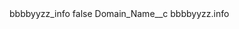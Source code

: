 <?xml version="1.0" encoding="UTF-8"?>
<CustomMetadata xmlns="http://soap.sforce.com/2006/04/metadata" xmlns:xsi="http://www.w3.org/2001/XMLSchema-instance" xmlns:xsd="http://www.w3.org/2001/XMLSchema">
    <label>bbbbyyzz_info</label>
    <protected>false</protected>
    <values>
        <field>Domain_Name__c</field>
        <value xsi:type="xsd:string">bbbbyyzz.info</value>
    </values>
</CustomMetadata>
